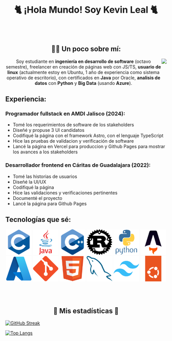<div align="center">
<h1>🐈 ¡Hola Mundo! Soy Kevin Leal 🐈</h1>
<br />
<br />
  
## 🕵️‍♂️ Un poco sobre mí:

  <img src="https://media.licdn.com/dms/image/v2/D5603AQHRXzNySmBHWg/profile-displayphoto-shrink_800_800/profile-displayphoto-shrink_800_800/0/1709862988010?e=1746057600&v=beta&t=s6qrF4ofvmMuHD6P-NuoIDmACWCvX8ebXCiUum1ralg" height=200 align="right" class="border-radius: 50%;" />

Soy estudiante en **ingeniería en desarrollo de software** (octavo semestre), freelancer en creación de páginas web con JS/TS, **usuario de linux** (actualmente estoy en Ubuntu, 1 año de experiencia como sistema operativo de escritorio), con certificados en **Java** por Oracle, **analisis de datos** con **Python** y **Big Data** (usando **Azure**).
  
</div>
  
## Experiencia:

### Programador fullstack en AMDI Jalisco (2024):
  - Tomé los requerimientos de software de los stakeholders
  - Diseñé y propuse 3 UI candidatos
  - Codifiqué la página con el framework Astro, con el lenguaje TypeScript
  - Hice las pruebas de validacion y verificación de software
  - Lancé la página en Vercel para produccion y Github Pages para mostrar los avances a los stakeholders
  
### Desarrollador frontend en Cáritas de Guadalajara (2022):
  - Tomé las historias de usuarios
  - Diseñé la UI/UX
  - Codifiqué la página
  - Hice las validaciones y verificaciones pertinentes
  - Documenté el proyecto
  - Lancé la página para Github Pages
  
  ## Tecnologías que sé:
  <p align="center">
    <img src="https://github.com/devicons/devicon/blob/master/icons/c/c-original.svg" title="C" alt="Clang" width="80" height="80">
    <img src="https://github.com/devicons/devicon/blob/master/icons/java/java-original-wordmark.svg" title="JavaSE" alt="JavaSE" width="80" height="80">
    <img src="https://github.com/devicons/devicon/blob/master/icons/cplusplus/cplusplus-original.svg" title="CPP" alt="c++20" width="80" height="80">
    <img src="https://github.com/devicons/devicon/blob/master/icons/rust/rust-original.svg" title="Rust" alt="Rust" width="80" height="80">
    <img src="https://github.com/devicons/devicon/blob/master/icons/python/python-original-wordmark.svg" title="Python3" alt="Python3.8" width="80" height="80">
    <img src="https://github.com/devicons/devicon/blob/master/icons/astro/astro-original.svg" title="Astro JS" alt="Logo del framework Astro" width="80" height="80">
    <img src="https://github.com/devicons/devicon/blob/master/icons/azure/azure-original.svg" title="Azure" alt="Logo de Azure" width="80" height="80">
    <img src="https://github.com/devicons/devicon/blob/master/icons/git/git-original.svg" title="Git" alt="Logo de Git" width="80" height="80">
    <img src="https://github.com/devicons/devicon/blob/master/icons/html5/html5-original.svg" title="HTML5" alt="Logo de HTML5" width="80" height="80">
    <img src="https://github.com/devicons/devicon/blob/master/icons/mysql/mysql-original.svg" title="MySQL" alt="Logo de MySQL" width="80" height="80">
    <img src="https://github.com/devicons/devicon/blob/master/icons/tailwindcss/tailwindcss-original.svg" title="TailwindCSS" alt="Logo de TailwindCSS" width="80" height="80">
    <img src="https://github.com/devicons/devicon/blob/master/icons/ubuntu/ubuntu-original.svg" title="Ubuntu" alt="Logo de Ubuntu" width="80" height="80">
</p>
<br /> <br />

<h2 align="center">🔼 Mis estadísticas 🔽</h2>

[![GitHub Streak](http://github-readme-streak-stats.herokuapp.com?user=KevinLealTorres&theme=dark&background=000000)](https://git.io/streak-stats)

[![Top Langs](https://github-readme-stats.vercel.app/api/top-langs/?username=KevinLealTorres&layout=compact&theme=vision-friendly-dark)](https://github.com/anuraghazra/github-readme-stats)

  
<!--
**KevinLealTorres/KevinLealTorres** is a ✨ _special_ ✨ repository because its `README.md` (this file) appears on your GitHub profile.

Here are some ideas to get you started:

- 🔭 I’m currently working on ...
- 🌱 I’m currently learning ...
- 👯 I’m looking to collaborate on ...
- 🤔 I’m looking for help with ...
- 💬 Ask me about ...
- 📫 How to reach me: ...
- 😄 Pronouns: ...
- ⚡ Fun fact: ...
-->
